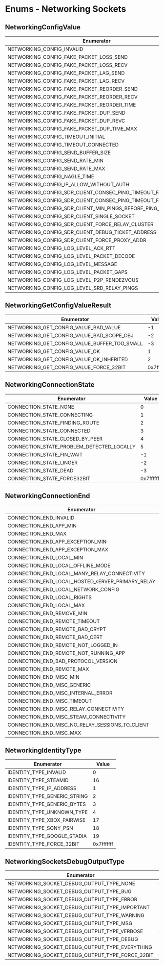 # Enums - Networking Sockets

## NetworkingConfigValue

Enumerator | Value
---------- | -----
NETWORKING_CONFIG_INVALID | 0
NETWORKING_CONFIG_FAKE_PACKET_LOSS_SEND | 2
NETWORKING_CONFIG_FAKE_PACKET_LOSS_RECV | 3
NETWORKING_CONFIG_FAKE_PACKET_LAG_SEND | 4
NETWORKING_CONFIG_FAKE_PACKET_LAG_RECV | 5
NETWORKING_CONFIG_FAKE_PACKET_REORDER_SEND | 6
NETWORKING_CONFIG_FAKE_PACKET_REORDER_RECV | 7
NETWORKING_CONFIG_FAKE_PACKET_REORDER_TIME | 8
NETWORKING_CONFIG_FAKE_PACKET_DUP_SEND | 26
NETWORKING_CONFIG_FAKE_PACKET_DUP_REVC | 27
NETWORKING_CONFIG_FAKE_PACKET_DUP_TIME_MAX | 28
NETWORKING_CONFIG_TIMEOUT_INITIAL | 24
NETWORKING_CONFIG_TIMEOUT_CONNECTED | 25
NETWORKING_CONFIG_SEND_BUFFER_SIZE | 9
NETWORKING_CONFIG_SEND_RATE_MIN | 10
NETWORKING_CONFIG_SEND_RATE_MAX | 11
NETWORKING_CONFIG_NAGLE_TIME | 12
NETWORKING_CONFIG_IP_ALLOW_WITHOUT_AUTH | 23
NETWORKING_CONFIG_SDR_CLIENT_CONSEC_PING_TIMEOUT_FAIL_INITIAL | 19
NETWORKING_CONFIG_SDR_CLIENT_CONSEC_PING_TIMEOUT_FAIL | 20
NETWORKING_CONFIG_SDR_CLIENT_MIN_PINGS_BEFORE_PING_ACCURATE | 21
NETWORKING_CONFIG_SDR_CLIENT_SINGLE_SOCKET | 22
NETWORKING_CONFIG_SDR_CLIENT_FORCE_RELAY_CLUSTER | 29
NETWORKING_CONFIG_SDR_CLIENT_DEBUG_TICKET_ADDRESS | 30
NETWORKING_CONFIG_SDR_CLIENT_FORCE_PROXY_ADDR | 31
NETWORKING_CONFIG_LOG_LEVEL_ACK_RTT | 13
NETWORKING_CONFIG_LOG_LEVEL_PACKET_DECODE | 14
NETWORKING_CONFIG_LOG_LEVEL_MESSAGE | 15
NETWORKING_CONFIG_LOG_LEVEL_PACKET_GAPS | 16
NETWORKING_CONFIG_LOG_LEVEL_P2P_RENDEZVOUS | 17
NETWORKING_CONFIG_LOG_LEVEL_SRD_RELAY_PINGS | 18

## NetworkingGetConfigValueResult

Enumerator | Value
---------- | -----
NETWORKING_GET_CONFIG_VALUE_BAD_VALUE | -1
NETWORKING_GET_CONFIG_VALUE_BAD_SCOPE_OBJ | -2
NETWORKING_GET_CONFIG_VALUE_BUFFER_TOO_SMALL | -3
NETWORKING_GET_CONFIG_VALUE_OK | 1
NETWORKING_GET_CONFIG_VALUE_OK_INHERITED | 2
NETWORKING_GET_CONFIG_VALUE_FORCE_32BIT | 0x7fffffff

## NetworkingConnectionState

Enumerator | Value
---------- | -----
CONNECTION_STATE_NONE | 0
CONNECTION_STATE_CONNECTING | 1
CONNECTION_STATE_FINDING_ROUTE | 2
CONNECTION_STATE_CONNECTED | 3
CONNECTION_STATE_CLOSED_BY_PEER | 4
CONNECTION_STATE_PROBLEM_DETECTED_LOCALLY | 5
CONNECTION_STATE_FIN_WAIT | -1
CONNECTION_STATE_LINGER | -2
CONNECTION_STATE_DEAD | -3
CONNECTION_STATE_FORCE32BIT | 0x7fffffff

## NetworkingConnectionEnd

Enumerator | Value
---------- | -----
CONNECTION_END_INVALID | 0
CONNECTION_END_APP_MIN | 1000
CONNECTION_END_MAX | 1999
CONNECTION_END_APP_EXCEPTION_MIN | 2000
CONNECTION_END_APP_EXCEPTION_MAX | 2999
CONNECTION_END_LOCAL_MIN | 3000
CONNECTION_END_LOCAL_OFFLINE_MODE | 3001
CONNECTION_END_LOCAL_MANY_RELAY_CONNECTIVITY | 3002
CONNECTION_END_LOCAL_HOSTED_sERVER_PRIMARY_RELAY | 3003
CONNECTION_END_LOCAL_NETWORK_CONFIG | 3004
CONNECTION_END_LOCAL_RIGHTS | 3005
CONNECTION_END_LOCAL_MAX | 3999
CONNECTION_END_REMOVE_MIN | 4000
CONNECTION_END_REMOTE_TIMEOUT | 4001
CONNECTION_END_REMOTE_BAD_CRYPT | 4002
CONNECTION_END_REMOTE_BAD_CERT | 4003
CONNECTION_END_REMOTE_NOT_LOGGED_IN | 4004
CONNECTION_END_REMOTE_NOT_RUNNING_APP | 4005
CONNECTION_END_BAD_PROTOCOL_VERSION | 4006
CONNECTION_END_REMOTE_MAX | 4999
CONNECTION_END_MISC_MIN | 5000
CONNECTION_END_MISC_GENERIC | 5001
CONNECTION_END_MISC_INTERNAL_ERROR | 5002
CONNECTION_END_MISC_TIMEOUT | 5003
CONNECTION_END_MISC_RELAY_CONNECTIVITY | 5004
CONNECTION_END_MISC_STEAM_CONNECTIVITY | 5005
CONNECTION_END_MISC_NO_RELAY_SESSIONS_TO_CLIENT | 5006
CONNECTION_END_MISC_MAX | 5999

## NetworkingIdentityType

Enumerator | Value
---------- | -----
IDENTITY_TYPE_INVALID | 0
IDENTITY_TYPE_STEAMID | 16
IDENTITY_TYPE_IP_ADDRESS | 1
IDENTITY_TYPE_GENERIC_STRING | 2
IDENTITY_TYPE_GENERIC_BYTES | 3
IDENTITY_TYPE_UNKNOWN_TYPE | 4
IDENTITY_TYPE_XBOX_PAIRWISE | 17
IDENTITY_TYPE_SONY_PSN | 18
IDENTITY_TYPE_GOOGLE_STADIA | 19
IDENTITY_TYPE_FORCE_32BIT | 0x7fffffff

## NetworkingSocketsDebugOutputType

Enumerator | Value
---------- | -----
NETWORKING_SOCKET_DEBUG_OUTPUT_TYPE_NONE | 0
NETWORKING_SOCKET_DEBUG_OUTPUT_TYPE_BUG | 1
NETWORKING_SOCKET_DEBUG_OUTPUT_TYPE_ERROR | 2
NETWORKING_SOCKET_DEBUG_OUTPUT_TYPE_IMPORTANT | 3
NETWORKING_SOCKET_DEBUG_OUTPUT_TYPE_WARNING | 4
NETWORKING_SOCKET_DEBUG_OUTPUT_TYPE_MSG | 5
NETWORKING_SOCKET_DEBUG_OUTPUT_TYPE_VERBOSE | 6
NETWORKING_SOCKET_DEBUG_OUTPUT_TYPE_DEBUG | 7
NETWORKING_SOCKET_DEBUG_OUTPUT_TYPE_EVERYTHING | 8
NETWORKING_SOCKET_DEBUG_OUTPUT_TYPE_FORCE_32BIT | 0x7fffffff
